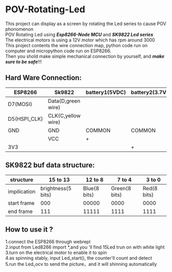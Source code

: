 # POV-Rotating-Led
 This project can display as a screen by rotating the Led series to cause POV phonomenon  
POV Rotating Led using ***Esp8266-Node MCU*** and ***SK9822 Led series***  
The electrical motors is using a 12V motor which has rpm around 3000  
This project contents the wire connection map, python code run on computer and micropython code run on ESP8266.  
Then you shold make simple mechanical connection by yourself, and ***make sure to be safe***!!!

## Hard Ware Connection:  
|ESP8266| Sk9822|battery1(5VDC)|battery2(3.7VDC)|
|----|----|----|----|
|D7(MOSI)|Data(D,green wire)|
|D5(HSPI_CLK)|CLK(C,yellow wire)|
|GND|GND|COMMON|COMMON|          
|   |VCC|+||                   
|3V3|||+| 


## SK9822 buf data structure:  
|structure|15 to 13|12 to 8|7 to 4|3 to 0|       
|----|----|----|----|----|
|impilication|brightness(5 bits)|Blue(8 bits)|Green(8 bits)|Red(8 bits)|
|start frame|000|00000|0000|0000|
|end frame|111|11111|1111|1111|

## How to use it ?  
1.connect the ESP8266 through webrepl  
2.input  from Led8266 import *,and you 'll find 15Led trun on with white light  
3.turn on the electrical motor to enable it to spin  
4.as spinning stably, input Led_start(), the counter'll count and detect  
5.run the Led_ocv to send the picture，and it will shinning automatically  
